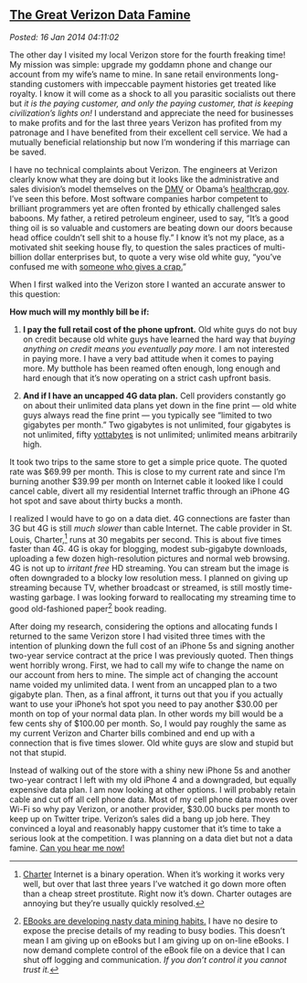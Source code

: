 
[The Great
Verizon Data Famine](http://bakerjd99.wordpress.com/2014/01/15/the-great-verizon-data-famine/)
---------------------------------------------------------------------------------------------------------

*Posted: 16 Jan 2014 04:11:02*

The other day I visited my local Verizon store for the fourth freaking
time! My mission was simple: upgrade my goddamn phone and change our
account from my wife’s name to mine. In sane retail environments
long-standing customers with impeccable payment histories get treated
like royalty. I know it will come as a shock to all you parasitic
socialists out there but *it is the paying customer, and only the paying
customer, that is keeping civilization’s lights on!* I understand and
appreciate the need for businesses to make profits and for the last
three years Verizon has profited from my patronage and I have benefited
from their excellent cell service. We had a mutually beneficial
relationship but now I’m wondering if this marriage can be saved.

I have no technical complaints about Verizon. The engineers at Verizon
clearly know what they are doing but it looks like the administrative
and sales division’s model themselves on the
[DMV](http://www.urbandictionary.com/define.php?term=DMV) or Obama’s
[healthcrap.gov](http://obamacaregov.us/). I’ve seen this before. Most
software companies harbor competent to brilliant programmers yet are
often fronted by ethically challenged sales baboons. My father, a
retired petroleum engineer, used to say, “It’s a good thing oil is so
valuable and customers are beating down our doors because head office
couldn’t sell shit to a house fly.” I know it’s not my place, as a
motivated shit seeking house fly, to question the sales practices of
multi-billion dollar enterprises but, to quote a very wise old white
guy, “you’ve confused me with [someone who gives a
crap.](http://www.urbandictionary.com/define.php?term=call%20someone%20who%20gives%20a%20shit)”

When I first walked into the Verizon store I wanted an accurate answer
to this question:

**How much will my monthly bill be if:**

1.  **I pay the full retail cost of the phone upfront.** Old white guys
    do not buy on credit because old white guys have learned the hard
    way that *buying anything on credit means you eventually pay more.*
    I am not interested in paying more. I have a very bad attitude when
    it comes to paying more. My butthole has been reamed often enough,
    long enough and hard enough that it’s now operating on a strict cash
    upfront basis.

2.  **And if I have an uncapped 4G data plan.** Cell providers
    constantly go on about their unlimited data plans yet down in the
    fine print — old white guys always read the fine print — you
    typically see “limited to two gigabytes per month.” Two gigabytes is
    not unlimited, four gigabytes is not unlimited, fifty
    [yottabytes](https://en.wikipedia.org/wiki/Yottabyte) is not
    unlimited; unlimited means arbitrarily high.

It took two trips to the same store to get a simple price quote. The
quoted rate was \$69.99 per month. This is close to my current rate and
since I’m burning another \$39.99 per month on Internet cable it looked
like I could cancel cable, divert all my residential Internet traffic
through an iPhone 4G hot spot and save about thirty bucks a month.

I realized I would have to go on a data diet. 4G connections are faster
than 3G but 4G is still *much slower* than cable Internet. The cable
provider in St. Louis, Charter,[^4483a] runs at 30 megabits per second. This
is about five times faster than 4G. 4G is okay for blogging, modest
sub-gigabyte downloads, uploading a few dozen high-resolution pictures
and normal web browsing. 4G is not up to *irritant free* HD streaming.
You can stream but the image is often downgraded to a blocky low
resolution mess. I planned on giving up streaming because TV, whether
broadcast or streamed, is still mostly time-wasting garbage. I was
looking forward to reallocating my streaming time to good old-fashioned
paper[^4483b] book reading.

After doing my research, considering the options and allocating funds I
returned to the same Verizon store I had visited three times with the
intention of plunking down the full cost of an iPhone 5s and signing
another two-year service contract at the price I was previously quoted.
Then things went horribly wrong. First, we had to call my wife to change
the name on our account from hers to mine. The simple act of changing
the account name voided my unlimited data. I went from an uncapped plan
to a two gigabyte plan. Then, as a final affront, it turns out that you
if you actually want to use your iPhone’s hot spot you need to pay
another \$30.00 per month on top of your normal data plan. In other
words my bill would be a few cents shy of \$100.00 per month. So, I
would pay roughly the same as my current Verizon and Charter bills
combined and end up with a connection that is five times slower. Old
white guys are slow and stupid but not that stupid.

Instead of walking out of the store with a shiny new iPhone 5s and
another two-year contract I left with my old iPhone 4 and a downgraded,
but equally expensive data plan. I am now looking at other options. I
will probably retain cable and cut off all cell phone data. Most of my
cell phone data moves over Wi-Fi so why pay Verizon, or another
provider, \$30.00 bucks per month to keep up on Twitter tripe. Verizon’s
sales did a bang up job here. They convinced a loyal and reasonably
happy customer that it’s time to take a serious look at the competition.
I was planning on a data diet but not a data famine. [Can you hear me
now!](https://www.youtube.com/watch?v=XMblePw7eJs)

[^4483a]: [Charter](https://www.charter.com/) Internet is a binary
    operation. When it’s working it works very well, but over that last
    three years I’ve watched it go down more often than a cheap street
    prostitute. Right now it’s down. Charter outages are annoying but
    they’re usually quickly resolved.

[^4483b]: [EBooks are developing nasty data mining
    habits.](http://online.wsj.com/news/articles/SB10001424052702304870304577490950051438304)
    I have no desire to expose the precise details of my reading to
    busy bodies. This doesn’t mean I am giving up on eBooks but I am
    giving up on on-line eBooks. I now demand complete control of the
    eBook file on a device that I can shut off logging and
    communication. *If you don’t control it you cannot trust it.*
